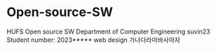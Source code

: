 # Open-source-SW
HUFS Open source SW
Department of Computer Engineering
suvin23
Student number: 2023*****
web design
가나다라마바사아자

